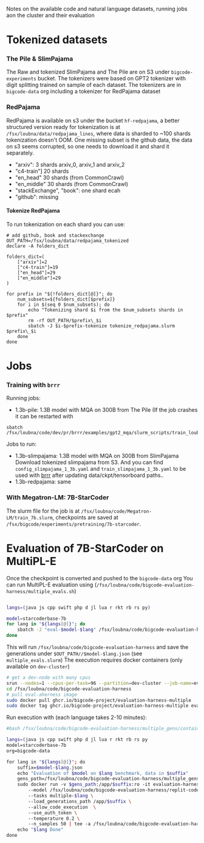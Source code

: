 Notes on the available code and natural language datasets, running jobs aon the cluster and their evaluation

# Tokenized datasets
### The Pile & SlimPajama
The Raw and tokenized SlimPajama and The Pile are on S3 under `bigcode-experiments` bucket. The tokenizers were based on GPT2 tokenizer with digit splitting trained on sample of each dataset. 
The tokenizers are in `bigcode-data` org including a tokenizer for RedPajama dataset

### RedPajama
RedPajama is available on s3 under the bucket `hf-redpajama`, a better structured version ready for tokenization is at `/fsx/loubna/data/redpajama_lines`, where
data is sharded to ~100 shards tokenization doesn't OOM. One missing subset is the github data, the data on s3 seems corrupted, so one needs to download it and shard it
separately.

- "arxiv": 3 shards arxiv_0, arxiv_1 and arxiv_2
- "c4-train"] 20 shards
- "en_head" 30 shards (from CommonCrawl)
- "en_middle" 30 shards (from CommonCrawl)
- "stackExchange", "book": one shard ecah
- "github": missing

#### Tokenize RedPajama
To run tokenization on each shard you can use:
````
# add github, book and stackexchange
OUT_PATH=/fsx/loubna/data/redpajama_tokenized
declare -A folders_dict

folders_dict=(
    ["arxiv"]=2
    ["c4-train"]=19
    ["en_head"]=29
    ["en_middle"]=29
)

for prefix in "${!folders_dict[@]}"; do
    num_subsets=${folders_dict[$prefix]}
    for i in $(seq 0 $num_subsets); do
        echo "Tokenizing shard $i from the $num_subsets shards in $prefix" 
        rm -rf OUT_PATH/$prefix\_$i
        sbatch -J $i-$prefix-tokenize tokenize_redpajama.slurm $prefix\_$i
    done
done
````
# Jobs

### Training with `brrr`
Running jobs:
- 1.3b-pile: 1.3B model with MQA on 300B from The Pile (If the job crashes it can be restarted with 
````
sbatch /fsx/loubna/code/dev/pr/brrr/examples/gpt2_mqa/slurm_scripts/train_loubna_pile_1b.slurm
`````

Jobs to run:
- 1.3b-slimpajama: 1.3B model with MQA on 300B from SlimPajama
Download tokenized slimpajama from S3. And you can find `config_slimpajama_1_3b.yaml` and `train_slimpajama_1_3b.yaml` to 
be used with [brrr](https://github.com/huggingface/brrr/tree/main/brrr) after updating data/ckpt/tensorboard paths..
- 1.3b-redpajama: same

### With Megatron-LM: 7B-StarCoder
The slurm file for the job is at `/fsx/loubna/code/Megatron-LM/train_7b.slurm`, checkpoints are saved at `/fsx/bigcode/experiments/pretraining/7b-starcoder`.

# Evaluation of 7B-StarCoder on MultiPL-E
Once the checkpoint is converted and pushed to the `bigcode-data` org
You can run MultiPL-E evaluation using (`/fsx/loubna/code/bigcode-evaluation-harness/multiple_evals.sh`) 
```bash

langs=(java js cpp swift php d jl lua r rkt rb rs py)

model=starcoderbase-7b
for lang in "${langs[@]}"; do
    sbatch -J "eval-$model-$lang" /fsx/loubna/code/bigcode-evaluation-harness/multiple_evals.slurm "$model" "$lang"
done
```
This will run `/fsx/loubna/code/bigcode-evaluation-harness` and save the generations under `$OUT_PATH//$model-$lang.json`  (see `multiple_evals.slurm`)
The execution requires docker containers (only available on `dev-cluster`)
```bash
# get a dev-node with many cpus
srun --nodes=1 --cpus-per-task=96 --partition=dev-cluster --job-name=eval --time 5:00:00 --pty bash
cd /fsx/loubna/code/bigcode-evaluation-harness
# pull eval-aherness image
sudo docker pull ghcr.io/bigcode-project/evaluation-harness-multiple
sudo docker tag ghcr.io/bigcode-project/evaluation-harness-multiple evaluation-harness-multiple
````
Run execution with (each language takes 2-10 minutes):
```bash
#bash /fsx/loubna/code/bigcode-evaluation-harness/multiple_gens/container_eval.sh

langs=(java js cpp swift php d jl lua r rkt rb rs py
model=starcoderbase-7b
org=bigcode-data

for lang in "${langs[@]}"; do
    suffix=$model-$lang.json
    echo "Evaluation of $model on $lang benchmark, data in $suffix"
    gens_path=/fsx/loubna/code/bigcode-evaluation-harness/multiple_gens/$suffix
    sudo docker run -v $gens_path:/app/$suffix:ro -it evaluation-harness-multiple python3 main.py \
        --model /fsx/loubna/code/bigcode-evaluation-harness/replit-code-v1-3b \
        --tasks multiple-$lang \
        --load_generations_path /app/$suffix \
        --allow_code_execution  \
        --use_auth_token \
        --temperature 0.2 \
        --n_samples 50 | tee -a /fsx/loubna/code/bigcode-evaluation-harness/multiple_gens/logs_1b.txt
    echo "$lang Done"
done
```
